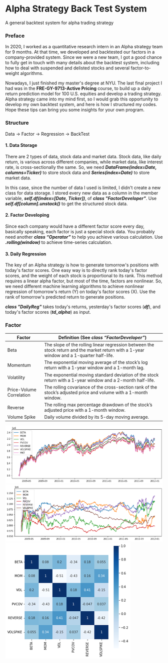 # Alpha Strategy Back Test System
A general backtest system for alpha trading strategy

### Preface
In 2020, I worked as a quantitative research intern in an Alpha strategy team for 9 months. At that time, we developed and backtested our factors in a company-provided system. Since we were a new team, I got a good chance to fully get in touch with many details about the backtest system, including how to deal with suspended and delisted stocks and several factor-to-weight algorithms.  
  
Nowadays, I just finished my master's degree at NYU. The last final project I had was in the **FRE-GY-9713-Active Pricing** course, to build up a daily return prediction model for 100 U.S. equities and develop a trading strategy. Alpha strategy came into my mind first, so I would grab this opportunity to develop my own backtest system, and here is how I structured my codes. Hope these tips can bring you some insights for your own program.

### Structure
Data -> Factor -> Regression -> BackTest

#### 1. Data Storage
There are 2 types of data, stock data and market data. Stock data, like daily return, is various across different companies, while market data, like interest rate, is cross-sectionally the same. So, we need ***DataFrame(index=Date, columns=Ticker)*** to store stock data and ***Series(index=Date)*** to store market data.  
  
In this case, since the number of data I used is limited, I didn't create a new class for data storage. I stored every new data as a column in the member variable, ***self.df(index=[Date, Ticker])***, of ***class "FactorDeveloper"***. Use ***self.df[column].unstack()*** to get the structured stock data.

#### 2. Factor Developing
Since each company would have a different factor score every day, basically speaking, each factor is just a special stock data. You probably need another ***class “Operator”*** to help you achieve various calculation. Use ***.rolling(window)*** to achieve time-series calculation.

#### 3. Daily Regression
The key of an Alpha strategy is how to generate tomorrow's positions with today's factor scores. One easy way is to directly rank today's factor scores, and the weight of each stock is proportional to its rank. This method requires a linear alpha factor, but most of the time, factors are nonlinear. So, we need different machine learning algorithms to achieve nonlinear regression of tomorrow's return (Y) on today's factor scores (X). Use the rank of tomorrow's predicted return to generate positions.  
  
***class "DailyReg"*** takes today's returns, yesterday's factor scores (***df***), and today's factor scores (***td_alpha***) as input.

### Factor
|Factor|Definition (See *class “FactorDeveloper”*)|
|---|---|
|Beta|The slope of the rolling linear regression between the stock return and the market return with a 1-year window and a 1-quarter half-life.|
|Momentum|The exponential moving average of the stock’s log return with a 1-year window and a 1-month lag.|
|Volatility|The exponential moving standard deviation of the stock return with a 1-year window and a 2-month half-life.|
|Price-Volume Correlation|The rolling covariance of the cross-section rank of the stock’s adjusted price and volume with a 1-month window.|
|Reverse|The rolling max percentage drawdown of the stock’s adjusted price with a 1-month window.|
|Volume Spike|Daily volume divided by its 5-day moving average.|

![](https://github.com/yuba316/Alpha_Strategy_BackTest_System/blob/main/figure/factor_mkt.png)
![](https://github.com/yuba316/Alpha_Strategy_BackTest_System/blob/main/figure/factor_hedge.png)
![](https://github.com/yuba316/Alpha_Strategy_BackTest_System/blob/main/figure/factor_corr.png)

